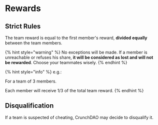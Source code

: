 # Rewards

## Strict Rules

The team reward is equal to the first member's reward, **divided equally** between the team members.

{% hint style="warning" %}
No exceptions will be made. If a member is unreachable or refuses his share, **it will be considered as lost and will not be rewarded**. Choose your teammates wisely.
{% endhint %}

{% hint style="info" %}
e.g.:

&#x20;   For a team of 3 members.&#x20;

&#x20;   Each member will receive 1/3 of the total team reward.
{% endhint %}

## Disqualification

If a team is suspected of cheating, CrunchDAO may decide to disqualify it.
